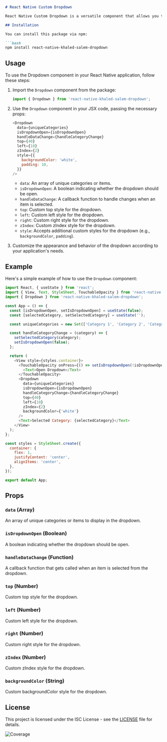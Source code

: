 ```markdown
# React Native Custom Dropdown

React Native Custom Dropdown is a versatile component that allows you to create customized dropdown menus in your React Native applications.

## Installation

You can install this package via npm:

```bash
npm install react-native-khaled-salem-dropdown
```

## Usage

To use the Dropdown component in your React Native application, follow these steps:

1. Import the `Dropdown` component from the package:

   ```javascript
   import { Dropdown } from 'react-native-khaled-salem-dropdown';
   ```

2. Use the `Dropdown` component in your JSX code, passing the necessary props:

   ```javascript
   <Dropdown
     data={uniqueCategories}
     isDropdownOpen={isDropdownOpen}
     handleDataChange={handleCategoryChange}
     top={40}
     left={10}
     zIndex={2}
     style={{
       backgroundColor: 'white',
       padding: 10,
     }}
   />
   ```

   - `data`: An array of unique categories or items.
   - `isDropdownOpen`: A boolean indicating whether the dropdown should be open.
   - `handleDataChange`: A callback function to handle changes when an item is selected.
   - `top`: Custom top style for the dropdown.
   - `left`: Custom left style for the dropdown.
   - `right`: Custom right style for the dropdown.
   - `zIndex`: Custom zIndex style for the dropdown.
   - `style`: Accepts additional custom styles for the dropdown (e.g., `backgroundColor`, `padding`).

3. Customize the appearance and behavior of the dropdown according to your application's needs.

## Example

Here's a simple example of how to use the `Dropdown` component:

```javascript
import React, { useState } from 'react';
import { View, Text, StyleSheet, TouchableOpacity } from 'react-native';
import { Dropdown } from 'react-native-khaled-salem-dropdown';

const App = () => {
  const [isDropdownOpen, setIsDropdownOpen] = useState(false);
  const [selectedCategory, setSelectedCategory] = useState('');

  const uniqueCategories = new Set(['Category 1', 'Category 2', 'Category 3']);

  const handleCategoryChange = (category) => {
    setSelectedCategory(category);
    setIsDropdownOpen(false);
  };

  return (
    <View style={styles.container}>
      <TouchableOpacity onPress={() => setIsDropdownOpen(!isDropdownOpen)}>
        <Text>Open Dropdown</Text>
      </TouchableOpacity>
      <Dropdown
        data={uniqueCategories}
        isDropdownOpen={isDropdownOpen}
        handleCategoryChange={handleCategoryChange}
        top={40}
        left={10}
        zIndex={2}
        backgroundColor={'white'}
      />
      <Text>Selected Category: {selectedCategory}</Text>
    </View>
  );
};

const styles = StyleSheet.create({
  container: {
    flex: 1,
    justifyContent: 'center',
    alignItems: 'center',
  },
});

export default App;
```

## Props

### `data` (Array)

An array of unique categories or items to display in the dropdown.

### `isDropdownOpen` (Boolean)

A boolean indicating whether the dropdown should be open.

### `handleDataChange` (Function)

A callback function that gets called when an item is selected from the dropdown.

### `top` (Number)

Custom top style for the dropdown.

### `left` (Number)

Custom left style for the dropdown.

### `right` (Number)

Custom right style for the dropdown.

### `zIndex` (Number)

Custom zIndex style for the dropdown.


### `backgroundColor` (String)

Custom backgroundColor style for the dropdown.


## License

This project is licensed under the ISC License - see the [LICENSE](LICENSE) file for details.

![Coverage](https://img.shields.io/badge/dynamic/json?color=brightgreen&label=coverage&query=%24.total.percentage&url=https%3A%2F%2Fraw.githubusercontent.com%2FkhaledM-salem%2Freact-native-custom-dropdown%2Fmain%2Fcoverage%2Fcoverage-final.json)
```
